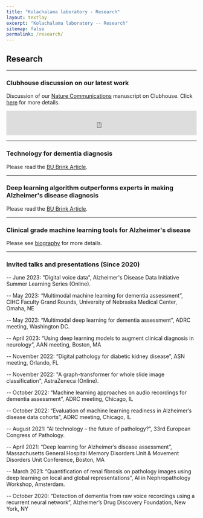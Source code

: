 ```yaml
---
title: "Kolachalama laboratory - Research"
layout: textlay
excerpt: "Kolachalama laboratory -- Research"
sitemap: false
permalink: /research/
---
```


## Research

---
### Clubhouse discussion on our latest work 
Discussion of our [Nature Communications](https://doi.org/10.1038/s41467-022-31037-5) manuscript on Clubhouse. Click [here](https://www.clubhouse.com/room/PN9Rgp66?utm_medium=ch_room_xerc&utm_campaign=j24X6ivwc0EnmCitvMfvdw-349164) for more details.

<div class="image">
  <iframe src="https://www.clubhouse.com/room/PN9Rgp66?utm_medium=ch_room_xerc&utm_campaign=j24X6ivwc0EnmCitvMfvdw-349164" frameborder="0" width="100%" height="65px" allow="accelerometer; autoplay; encrypted-media; gyroscope; picture-in-picture" allowfullscreen></iframe>
</div>

---
### Technology for dementia diagnosis
Please read the [BU Brink Article](https://www.bu.edu/articles/2022/two-technologies-that-can-make-diagnosing-dementia-easier-for-doctors-and-patients/).

---
### Deep learning algorithm outperforms experts in making Alzheimer's disease diagnosis 
Please read the [BU Brink Article](https://www.bu.edu/articles/2020/deep-learning-algorithm-outperforms-experts-in-making-alzheimers-diagnosis/).

---
### Clinical grade machine learning tools for Alzheimer's disease 
Please see [biography](https://tofflertrust.org/dr-vijaya-kolachalama/) for more details.

---
### Invited talks and presentations (Since 2020)

-- June 2023: "Digital voice data", Alzheimer's Disease Data Initiative Summer Learning Series (Online).

-- May 2023: “Multimodal machine learning for dementia assessment”, CIHC Faculty Grand Rounds, University of Nebraska Medical Center, Omaha, NE

-- May 2023: “Multimodal deep learning for dementia assessment”, ADRC meeting, Washington DC.

-- April 2023: “Using deep learning models to augment clinical diagnosis in neurology”, AAN meeting, Boston, MA

-- November 2022: “Digital pathology for diabetic kidney disease”, ASN meeting, Orlando, FL

-- November 2022: "A graph-transformer for whole slide image classification", AstraZeneca (Online).

-- October 2022: “Machine learning approaches on audio recordings for dementia assessment”, ADRC meeting, Chicago, IL

-- October 2022: “Evaluation of machine learning readiness in Alzheimer’s disease data cohorts”, ADRC meeting, Chicago, IL

-- August 2021: “AI technology – the future of pathology?”, 33rd European Congress of Pathology.

-- April 2021: “Deep learning for Alzheimer’s disease assessment”, Massachusetts General Hospital Memory Disorders Unit & Movement Disorders Unit Conference, Boston, MA

-- March 2021: “Quantification of renal fibrosis on pathology images using deep learning on local and global representations”, AI in Nephropathology Workshop, Amsterdam.

-- October 2020: “Detection of dementia from raw voice recordings using a recurrent neural network”, Alzheimer’s Drug Discovery Foundation, New York, NY















